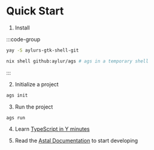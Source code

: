 # Quick Start

1. Install

:::code-group

```sh [<i class="devicon-archlinux-plain"></i> Arch]
yay -S aylurs-gtk-shell-git
```

```sh [<i class="devicon-nixos-plain"></i> NixOS]
nix shell github:aylur/ags # ags in a temporary shell
```

:::

2. Initialize a project

```sh
ags init
```

3. Run the project

```sh
ags run
```

4. Learn [TypeScript in Y minutes](https://learnxinyminutes.com/docs/typescript/)

5. Read the [Astal Documentation](https://aylur.github.io/astal/guide/typescript/first-widgets) to start developing
